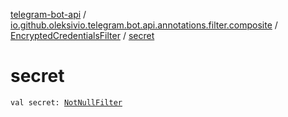[telegram-bot-api](../../index.md) / [io.github.oleksivio.telegram.bot.api.annotations.filter.composite](../index.md) / [EncryptedCredentialsFilter](index.md) / [secret](./secret.md)

# secret

`val secret: `[`NotNullFilter`](../../io.github.oleksivio.telegram.bot.api.annotations.filter.primitive/-not-null-filter/index.md)